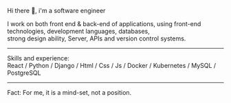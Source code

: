Hi there 👋, i'm a software engineer

I work on both front end & back-end of applications, using front-end technologies, development languages, databases,<br> strong design ability, Server, APIs and version control systems.
<hr class="dotted">
Skills and experience: <br>
React / Python / Django / Html / Css / Js / Docker / Kubernetes / MySQL / PostgreSQL
<hr class="dotted">

Fact: For me, it is a mind-set, not a position.






 

 

